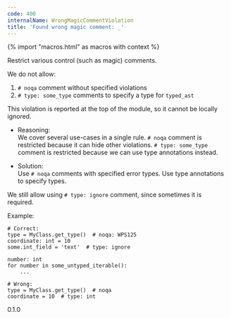 ```yaml
---
code: 400
internalName: WrongMagicCommentViolation
title: 'Found wrong magic comment: _'
---
```


{% import "macros.html" as macros with context %}

Restrict various control (such as magic) comments.

We do not allow:

1.  `# noqa` comment without specified violations
2.  `# type: some_type` comments to specify a type for `typed_ast`

This violation is reported at the top of the module, so it cannot be
locally ignored.

  - Reasoning:  
    We cover several use-cases in a single rule. `# noqa` comment is
    restricted because it can hide other violations. `# type: some_type`
    comment is restricted because we can use type annotations instead.

  - Solution:  
    Use `# noqa` comments with specified error types. Use type
    annotations to specify types.

We still allow using `# type: ignore` comment, since sometimes it is
required.

Example:

    # Correct:
    type = MyClass.get_type()  # noqa: WPS125
    coordinate: int = 10
    some.int_field = 'text'  # type: ignore
    
    number: int
    for number in some_untyped_iterable():
        ...
    
    # Wrong:
    type = MyClass.get_type()  # noqa
    coordinate = 10  # type: int

<div class="versionadded">

0.1.0

</div>